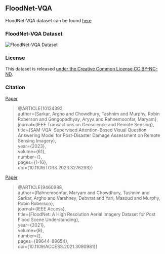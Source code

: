 ## FloodNet-VQA

FloodNet-VQA dataset can be found [here](https://www.dropbox.com/scl/fo/wjvpj5gqmc3stc966seiy/AAxv0_CFJ6K8FPX2OliiFNc?rlkey=qzrz2nl63shb6c9ay9dd4719n&st=zgw8uaq0&dl=0)

### FloodNet-VQA Dataset
![FloodNet-VQA Dataset](floodnet.png)

### License
This dataset is released [under the Creative Common License CC BY-NC-ND](https://creativecommons.org/licenses/by-nc-nd/4.0/).


### Citation 
[Paper](https://ieeexplore.ieee.org/abstract/document/10124393)

> @ARTICLE{10124393,\
>  author={Sarkar, Argho and Chowdhury, Tashnim and Murphy, Robin Roberson and Gangopadhyay, Aryya and Rahnemoonfar, Maryam},\
> journal={IEEE Transactions on Geoscience and Remote Sensing}, \
> title={SAM-VQA: Supervised Attention-Based Visual Question Answering Model for Post-Disaster Damage Assessment on Remote Sensing Imagery}, \
>  year={2023},\
>  volume={61},\
>  number={},\
>  pages={1-16},\
>  doi={10.1109/TGRS.2023.3276293}}

[Paper](https://ieeexplore.ieee.org/abstract/document/9460988)

>@ARTICLE{9460988,\
 > author={Rahnemoonfar, Maryam and Chowdhury, Tashnim and Sarkar, Argho and Varshney, Debvrat and Yari, Masoud and Murphy, Robin Roberson},\
 > journal={IEEE Access}, \
 > title={FloodNet: A High Resolution Aerial Imagery Dataset for Post Flood Scene Understanding}, \
 > year={2021},\
 > volume={9},\
 > number={},\
 > pages={89644-89654},\
 > doi={10.1109/ACCESS.2021.3090981}}

